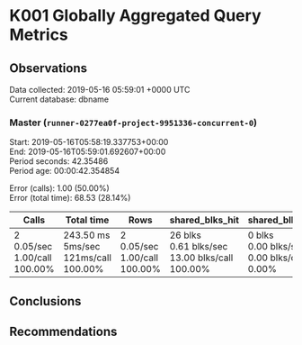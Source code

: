 # K001 Globally Aggregated Query Metrics

## Observations ##
Data collected: 2019-05-16 05:59:01 +0000 UTC  
Current database: dbname  



### Master (`runner-0277ea0f-project-9951336-concurrent-0`) ###
Start: 2019-05-16T05:58:19.337753+00:00  
End: 2019-05-16T05:59:01.692607+00:00  
Period seconds: 42.35486  
Period age: 00:00:42.354854  

Error (calls): 1.00 (50.00%)  
Error (total time): 68.53 (28.14%)

| Calls | Total&nbsp;time | Rows | shared_blks_hit | shared_blks_read | shared_blks_dirtied | shared_blks_written | blk_read_time | blk_write_time | kcache_reads | kcache_writes | kcache_user_time_ms | kcache_system_time |
|-------|------------|------|-----------------|------------------|---------------------|---------------------|---------------|----------------|--------------|---------------|---------------------|--------------------|
|2<br/>0.05/sec<br/>1.00/call<br/>100.00% |243.50&nbsp;ms<br/>5ms/sec<br/>121ms/call<br/>100.00% |2<br/>0.05/sec<br/>1.00/call<br/>100.00% |26&nbsp;blks<br/>0.61&nbsp;blks/sec<br/>13.00&nbsp;blks/call<br/>100.00% |0&nbsp;blks<br/>0.00&nbsp;blks/sec<br/>0.00&nbsp;blks/call<br/>0.00% |0&nbsp;blks<br/>0.00&nbsp;blks/sec<br/>0.00&nbsp;blks/call<br/>0.00% |0&nbsp;blks<br/>0.00&nbsp;blks/sec<br/>0.00&nbsp;blks/call<br/>0.00% |0.00&nbsp;ms<br/>0ms/sec<br/>0ms/call<br/>0.00% |0.00&nbsp;ms<br/>0ms/sec<br/>0ms/call<br/>0.00% |0.00&nbsp;bytes<br/>0.00&nbsp;bytes/sec<br/>0.00&nbsp;bytes/call<br/>0.00% |0.00&nbsp;bytes<br/>0.00&nbsp;bytes/sec<br/>0.00&nbsp;bytes/call<br/>0.00% |0.00&nbsp;ms<br/>0ms/sec<br/>0ms/call<br/>0.00% |0.00&nbsp;ms<br/>0ms/sec<br/>0ms/call<br/>0.00%|





## Conclusions ##


## Recommendations ##

